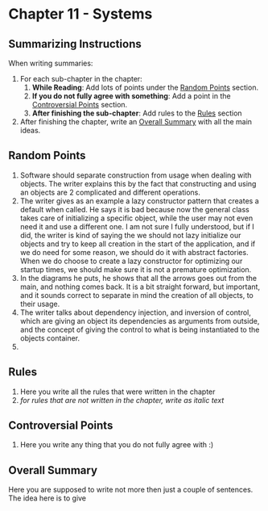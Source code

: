 # Chapter 11 - Systems

## Summarizing Instructions
When writing summaries:
1. For each sub-chapter in the chapter:
    1. **While Reading**: Add lots of points under the [Random Points](#random-points) section.
    1. **If you do not fully agree with something**: Add a point in the [Controversial Points](#controversial-points) section.
    1. **After finishing the sub-chapter**: Add rules to the [Rules](#rules) section
1. After finishing the chapter, write an [Overall Summary](#overall-summary) with all the main ideas.

## Random Points
1. Software should separate construction from usage when dealing with objects. The writer explains this by the fact that constructing and using an objects are 2 complicated and different operations.
1. The writer gives as an example a lazy constructor pattern that creates a default when called. He says it is bad because now the general class takes care of initializing a specific object, while the user may not even need it and use a different one. I am not sure I fully understood, but if I did, the writer is kind of saying the we should not lazy initialize our objects and try to keep all creation in the start of the application, and if we do need for some reason, we should do it with abstract factories. When we do choose to create a lazy constructor for optimizing our startup times, we should make sure it is not a premature optimization.
1. In the diagrams he puts, he shows that all the arrows goes out from the main, and nothing comes back. It is a bit straight forward, but important, and it sounds correct to separate in mind the creation of all objects, to their usage.
1. The writer talks about dependency injection, and inversion of control, which are giving an object its dependencies as arguments from outside, and the concept of giving the control to what is being instantiated to the objects container.
1. 

## Rules
1. Here you write all the rules that were written in the chapter
1. _for rules that are not written in the chapter, write as italic text_

## Controversial Points
1. Here you write any thing that you do not fully agree with :)

## Overall Summary
Here you are supposed to write not more then just a couple of sentences. The idea here is to give 
